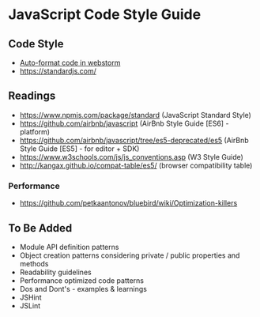 # JavaScript Code Style Guide

## Code Style
* [Auto-format code in webstorm](auto-format-code-webstorm.md)
* https://standardjs.com/

## Readings

- https://www.npmjs.com/package/standard (JavaScript Standard Style)
- https://github.com/airbnb/javascript (AirBnb Style Guide [ES6]  - platform)
- https://github.com/airbnb/javascript/tree/es5-deprecated/es5 (AirBnb Style Guide [ES5] - for editor + SDK)
- https://www.w3schools.com/js/js_conventions.asp (W3 Style Guide)
- http://kangax.github.io/compat-table/es5/ (browser compatibility table)

### Performance

- https://github.com/petkaantonov/bluebird/wiki/Optimization-killers

## To Be Added

- Module API definition patterns
- Object creation patterns considering private / public properties and methods
- Readability guidelines
- Performance optimized code patterns
- Dos and Dont's - examples & learnings
- JSHint
- JSLint
